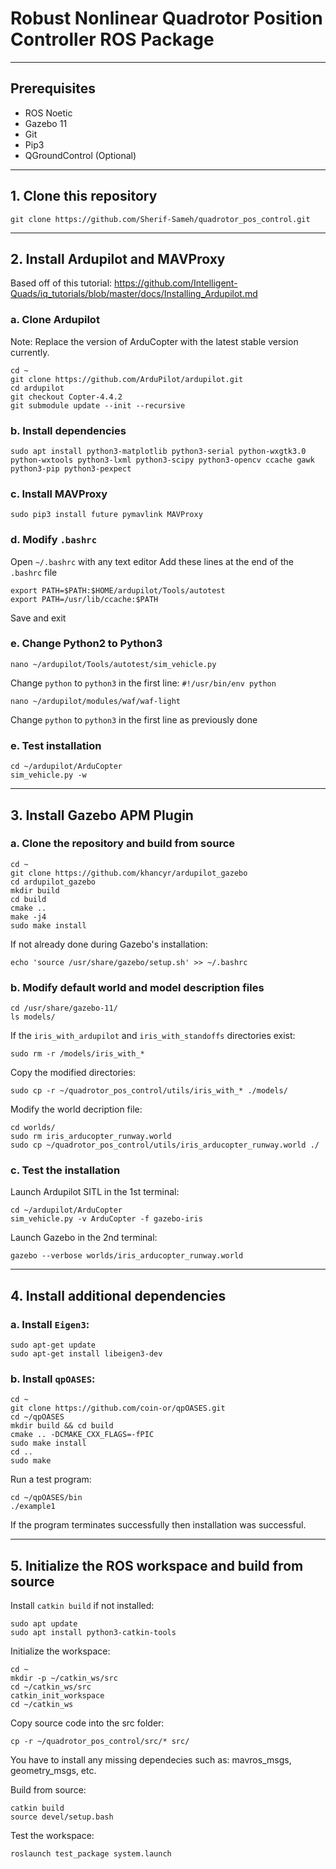 # Robust Nonlinear Quadrotor Position Controller ROS Package
----

## Prerequisites

* ROS Noetic
* Gazebo 11
* Git
* Pip3
* QGroundControl (Optional)

---

## 1. Clone this repository
    git clone https://github.com/Sherif-Sameh/quadrotor_pos_control.git

---

## 2. Install Ardupilot and MAVProxy
Based off of this tutorial: https://github.com/Intelligent-Quads/iq_tutorials/blob/master/docs/Installing_Ardupilot.md

### a. Clone Ardupilot
Note: Replace the version of ArduCopter with the latest stable version currently.

    cd ~
    git clone https://github.com/ArduPilot/ardupilot.git
    cd ardupilot
    git checkout Copter-4.4.2
    git submodule update --init --recursive

### b. Install dependencies
    sudo apt install python3-matplotlib python3-serial python-wxgtk3.0 python-wxtools python3-lxml python3-scipy python3-opencv ccache gawk python3-pip python3-pexpect

### c. Install MAVProxy
    sudo pip3 install future pymavlink MAVProxy

### d. Modify `.bashrc`
Open `~/.bashrc` with any text editor
Add these lines at the end of the `.bashrc` file

    export PATH=$PATH:$HOME/ardupilot/Tools/autotest
    export PATH=/usr/lib/ccache:$PATH

Save and exit

### e. Change Python2 to Python3
    nano ~/ardupilot/Tools/autotest/sim_vehicle.py

Change `python` to `python3` in the first line: `#!/usr/bin/env python`

    nano ~/ardupilot/modules/waf/waf-light

Change `python` to `python3` in the first line as previously done

### e. Test installation
    cd ~/ardupilot/ArduCopter
    sim_vehicle.py -w

---

## 3. Install Gazebo APM Plugin
### a. Clone the repository and build from source
    cd ~
    git clone https://github.com/khancyr/ardupilot_gazebo
    cd ardupilot_gazebo
    mkdir build
    cd build
    cmake ..
    make -j4
    sudo make install

If not already done during Gazebo's installation:
    
    echo 'source /usr/share/gazebo/setup.sh' >> ~/.bashrc

### b. Modify default world and model description files
    cd /usr/share/gazebo-11/
    ls models/

If the `iris_with_ardupilot` and `iris_with_standoffs` directories exist:

    sudo rm -r /models/iris_with_*

Copy the modified directories:

    sudo cp -r ~/quadrotor_pos_control/utils/iris_with_* ./models/

Modify the world decription file:

    cd worlds/
    sudo rm iris_arducopter_runway.world
    sudo cp ~/quadrotor_pos_control/utils/iris_arducopter_runway.world ./

### c. Test the installation
Launch Ardupilot SITL in the 1st terminal:

    cd ~/ardupilot/ArduCopter
    sim_vehicle.py -v ArduCopter -f gazebo-iris

Launch Gazebo in the 2nd terminal:

    gazebo --verbose worlds/iris_arducopter_runway.world

---

## 4. Install additional dependencies

### a. Install `Eigen3`:
    sudo apt-get update
    sudo apt-get install libeigen3-dev

### b. Install `qpOASES`:

    cd ~
    git clone https://github.com/coin-or/qpOASES.git
    cd ~/qpOASES
    mkdir build && cd build
    cmake .. -DCMAKE_CXX_FLAGS=-fPIC
    sudo make install
    cd ..
    sudo make

Run a test program:

    cd ~/qpOASES/bin
    ./example1

If the program terminates successfully then installation was successful.

---

## 5. Initialize the ROS workspace and build from source
Install `catkin build` if not installed:

    sudo apt update
    sudo apt install python3-catkin-tools

Initialize the workspace:

    cd ~
    mkdir -p ~/catkin_ws/src
    cd ~/catkin_ws/src
    catkin_init_workspace
    cd ~/catkin_ws

Copy source code into the src folder:

    cp -r ~/quadrotor_pos_control/src/* src/

You have to install any missing dependecies such as: mavros_msgs, geometry_msgs, etc.

Build from source:

    catkin build
    source devel/setup.bash

Test the workspace:
    
    roslaunch test_package system.launch